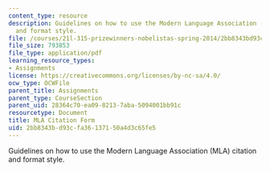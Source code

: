 ```yaml
---
content_type: resource
description: Guidelines on how to use the Modern Language Association (MLA) citation
  and format style.
file: /courses/21l-315-prizewinners-nobelistas-spring-2014/2bb8343bd93cfa36137150a4d3c65fe5_MIT21L_315S14_MLA_Citation.pdf
file_size: 793853
file_type: application/pdf
learning_resource_types:
- Assignments
license: https://creativecommons.org/licenses/by-nc-sa/4.0/
ocw_type: OCWFile
parent_title: Assignments
parent_type: CourseSection
parent_uid: 28364c70-ea09-8213-7aba-5094001bb91c
resourcetype: Document
title: MLA Citation Form
uid: 2bb8343b-d93c-fa36-1371-50a4d3c65fe5
---
```

Guidelines on how to use the Modern Language Association (MLA) citation and format style.